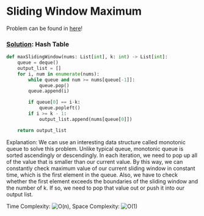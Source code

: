 # Sliding Window Maximum

Problem can be found in [here](https://leetcode.com/problems/sliding-window-maximum/)!

### [Solution](/Array%20%26%20Hashing/239-SlidingWindowMaximum/solution.py): Hash Table

```python
def maxSlidingWindow(nums: List[int], k: int) -> List[int]:
    queue = deque()
    output_list = []
    for i, num in enumerate(nums):
        while queue and num >= nums[queue[-1]]:
            queue.pop()
        queue.append(i)

        if queue[0] == i-k:
            queue.popleft()
        if i >= k - 1:
            output_list.append(nums[queue[0]])

    return output_list
```

Explanation: We can use an interesting data structure called monotonic queue to solve this problem. Unlike typical queue, monotonic queue is sorted ascendingly or descendingly. In each iteration, we need to pop up all of the value that is smaller than our current value. By this way, we can constantly check maximum value of our current sliding window in constant time, which is the first element in the queue. Also, we have to check whether the first element exceeds the boundaries of the sliding window and the number of k. If so, we need to pop that value out or push it into our output list.

Time Complexity: ![O(n)](<https://latex.codecogs.com/svg.image?\inline&space;O(n)>), Space Complexity: ![O(1)](<https://latex.codecogs.com/svg.image?\inline&space;O(1)>)
